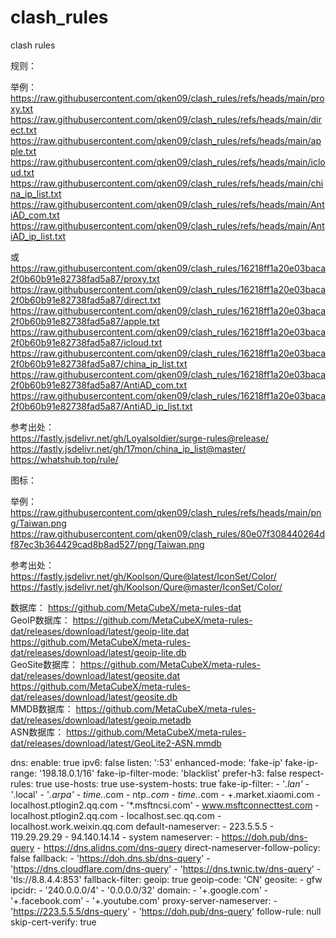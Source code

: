 # clash_rules
clash rules


规则：  
  
举例：  
https://raw.githubusercontent.com/qken09/clash_rules/refs/heads/main/proxy.txt
https://raw.githubusercontent.com/qken09/clash_rules/refs/heads/main/direct.txt
https://raw.githubusercontent.com/qken09/clash_rules/refs/heads/main/apple.txt
https://raw.githubusercontent.com/qken09/clash_rules/refs/heads/main/icloud.txt
https://raw.githubusercontent.com/qken09/clash_rules/refs/heads/main/china_ip_list.txt
https://raw.githubusercontent.com/qken09/clash_rules/refs/heads/main/AntiAD_com.txt
https://raw.githubusercontent.com/qken09/clash_rules/refs/heads/main/AntiAD_ip_list.txt
  
或  
https://raw.githubusercontent.com/qken09/clash_rules/16218ff1a20e03baca2f0b60b91e82738fad5a87/proxy.txt
https://raw.githubusercontent.com/qken09/clash_rules/16218ff1a20e03baca2f0b60b91e82738fad5a87/direct.txt
https://raw.githubusercontent.com/qken09/clash_rules/16218ff1a20e03baca2f0b60b91e82738fad5a87/apple.txt
https://raw.githubusercontent.com/qken09/clash_rules/16218ff1a20e03baca2f0b60b91e82738fad5a87/icloud.txt
https://raw.githubusercontent.com/qken09/clash_rules/16218ff1a20e03baca2f0b60b91e82738fad5a87/china_ip_list.txt
https://raw.githubusercontent.com/qken09/clash_rules/16218ff1a20e03baca2f0b60b91e82738fad5a87/AntiAD_com.txt
https://raw.githubusercontent.com/qken09/clash_rules/16218ff1a20e03baca2f0b60b91e82738fad5a87/AntiAD_ip_list.txt
  
参考出处：  
https://fastly.jsdelivr.net/gh/Loyalsoldier/surge-rules@release/  
https://fastly.jsdelivr.net/gh/17mon/china_ip_list@master/  
https://whatshub.top/rule/  

  
图标：  
  
举例：  
https://raw.githubusercontent.com/qken09/clash_rules/refs/heads/main/png/Taiwan.png    
https://raw.githubusercontent.com/qken09/clash_rules/80e07f308440264df87ec3b364429cad8b8ad527/png/Taiwan.png
  
参考出处：  
https://fastly.jsdelivr.net/gh/Koolson/Qure@latest/IconSet/Color/  
https://fastly.jsdelivr.net/gh/Koolson/Qure@master/IconSet/Color/

数据库：  https://github.com/MetaCubeX/meta-rules-dat  
GeoIP数据库：  https://github.com/MetaCubeX/meta-rules-dat/releases/download/latest/geoip-lite.dat  
https://github.com/MetaCubeX/meta-rules-dat/releases/download/latest/geoip-lite.db  
GeoSite数据库：  https://github.com/MetaCubeX/meta-rules-dat/releases/download/latest/geosite.dat  
https://github.com/MetaCubeX/meta-rules-dat/releases/download/latest/geosite.db  
MMDB数据库：  https://github.com/MetaCubeX/meta-rules-dat/releases/download/latest/geoip.metadb  
ASN数据库：  https://github.com/MetaCubeX/meta-rules-dat/releases/download/latest/GeoLite2-ASN.mmdb  

dns:
  enable: true
  ipv6: false
  listen: ':53'
  enhanced-mode: 'fake-ip'
  fake-ip-range: '198.18.0.1/16'
  fake-ip-filter-mode: 'blacklist'
  prefer-h3: false
  respect-rules: true
  use-hosts: true
  use-system-hosts: true
  fake-ip-filter:
    - '*.lan'
    - '*.local'
    - '*.arpa'
    - time.*.com
    - ntp.*.com
    - time.*.com
    - +.market.xiaomi.com
    - localhost.ptlogin2.qq.com
    - '*.msftncsi.com'
    - www.msftconnecttest.com
    - localhost.ptlogin2.qq.com
    - localhost.sec.qq.com
    - localhost.work.weixin.qq.com
  default-nameserver:
    - 223.5.5.5
    - 119.29.29.29
    - 94.140.14.14
    - system
  nameserver:
    - https://doh.pub/dns-query
    - https://dns.alidns.com/dns-query
  direct-nameserver-follow-policy: false
  fallback:
    - 'https://doh.dns.sb/dns-query'
    - 'https://dns.cloudflare.com/dns-query'
    - 'https://dns.twnic.tw/dns-query'
    - 'tls://8.8.4.4:853'
  fallback-filter:
    geoip: true
    geoip-code: 'CN'
    geosite: 
      - gfw
    ipcidr:
      - '240.0.0.0/4'
      - '0.0.0.0/32'
    domain:
      - '+.google.com'
      - '+.facebook.com'
      - '+.youtube.com'
  proxy-server-nameserver:
    - 'https://223.5.5.5/dns-query'
    - 'https://doh.pub/dns-query'
  follow-rule: null
  skip-cert-verify: true

